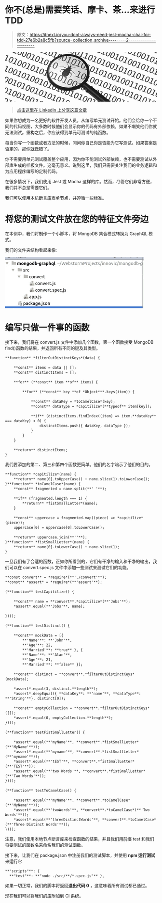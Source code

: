 # 你不(总是)需要笑话、摩卡、茶…来进行 TDD

> 原文：<https://itnext.io/you-dont-always-need-jest-mocha-chai-for-tdd-27e6b2a8c5fb?source=collection_archive---------2----------------------->

![](img/4c4263a241f3b4653aa8920235d2f8c7.png)

> [点击这里在 LinkedIn 上分享这篇文章](https://www.linkedin.com/cws/share?url=https%3A%2F%2Fitnext.io%2Fyou-dont-always-need-jest-mocha-chai-for-tdd-27e6b2a8c5fb)

如果你想成为一名更好的软件开发人员，从编写单元测试开始。他们会给你一个不同的代码视图，大多数时候他们会显示你的代码有外部依赖，如果不嘲笑他们你就无法测试。重构之后，你应该得到单元可测试的纯函数。

每当你写一个函数或者方法的时候，问问你自己你是否能为它写测试。如果答案是否定的，那你就做错了。

你不需要用单元测试覆盖整个应用，因为你不能测试外部依赖，也不需要测试从外部库生成的样板文件。这毫无意义。说到这里，我们只需要关注我们的业务逻辑和为应用程序编写的定制代码。

在很多情况下，我们使用 Jest 或 Mocha 这样的库。然而，尽管它们非常方便，我们并不总是需要它们。

我们可以使用本机断言库表单节点，并遵循一些标准。

# 将您的测试文件放在您的特征文件旁边

在本例中，我们将制作一个小脚本，将 MongoDB 集合模式转换为 GraphQL 模式。

我们的文件夹结构看起来像:

![](img/4996745439ddaba9af129d3f4cd88159.png)

# 编写只做一件事的函数

接下来，我们将在 convert.js 文件中添加几个函数，第一个函数接受 MongoDB find()函数的结果，并返回所有不同的键及其类型。

```
**function** *filterOutDistinctKeys*(data) {

    **const** items = data || [];
    **const** distinctItems = [];

    **for** (**const** item **of** items) {

        **for** (**const** key **of *Object***.keys(item)) {

            **const** dataKey = *toCamelCase*(key);
            **const** dataType = *capitilize*(**typeof** item[key]);

            **if** (distinctItems.findIndex((item) => item.**dataKey** === dataKey) < 0) {
                distinctItems.push({ dataKey, dataType });
            }
        }
    }

    **return** distinctItems;
}
```

我们要添加的第二、第三和第四个函数更简单。他们的名字暗示了他们的目的。

```
**function** *capitilize*(name) {
    **return** name[0].toUpperCase() + name.slice(1).toLowerCase();
}**function** *toCamelCase*(name) {
    **const** fragmented = name.split(**' '**);

    **if** (fragmented.length === 1) {
        **return** *fistSmallLetter*(name);
    }

    **const** uppercase = fragmented.map((piece) => *capitilize*(piece));
    uppercase[0] = uppercase[0].toLowerCase();

    **return** uppercase.join(**''**);
}**function** *fistSmallLetter*(name) {
    **return** name[0].toLowerCase() + name.slice(1);
}
```

一旦我们有了合适的函数，正如你所看到的，它们有干净的输入和干净的输出，我们可以在 convert.spec.js 文件中添加一些测试来测试它们的功能。

```
**const convert** = *require*(**'./convert'**);
**const** *assert* = *require*(**'assert'**);

(**function** testCapitilize() {

    **const** name = **convert**.*capitilize*(**'Jobs'**);
    *assert*.equal(**'Jobs'**, name);

})();

(**function** testDistinct() {

    **const** mockData = [{
        **'Name'**: **'John'**,
        **'Age'**: 22,
        **'Married'**: **true** }, {
        **'Name'**: **'Alan'**,
        **'Age'**: 21,
        **'Married'**: **false** }];

    **const** distinct = **convert**.*filterOutDistinctKeys*(mockData);

    *assert*.equal(3, distinct.**length**);
    *assert*.deepEqual({ **dataKey**: **'name'**, **dataType**: **'String'**}, distinct[0]);

    **const** emptyCollection = **convert**.*filterOutDistinctKeys*([]);
    *assert*.equal(0, emptyCollection.**length**);
})();

(**function** testFistSmallLetter() {

    *assert*.equal(**'myName'**, **convert**.*fistSmallLetter*(**'MyName'**));
    *assert*.equal(**'myname'**, **convert**.*fistSmallLetter*(**'myname'**));
    *assert*.equal(**'tEST'**, **convert**.*fistSmallLetter*(**'TEST'**));
    *assert*.equal(**'two Words'**, **convert**.*fistSmallLetter*(**'Two Words'**));
})();

(**function** testToCamelCase() {

    *assert*.equal(**'myName'**, **convert**.*toCamelCase*(**'MyName'**));
    *assert*.equal(**'twoWords'**, **convert**.*toCamelCase*(**'Two Words'**));
    *assert*.equal(**'threeDistinctWords'**, **convert**.*toCamelCase*(**'Three Distinct Words'**));
})();
```

注意，我们使用本地节点断言库来检查函数的结果，并且我们用前缀 test 和我们将要测试的函数名来命名我们的测试函数。

接下来，让我们在 package.json 中注册我们的测试脚本，并使用 **npm 运行测试**来运行它

```
**"scripts"**: {
  **"test"**: **"node ./src/**/*.spec.js"** },
```

如果一切正常，我们的脚本将返回**退出代码 0** ，这意味着所有测试都已通过。

现在我们可以将我们的库附加到 CI 系统。